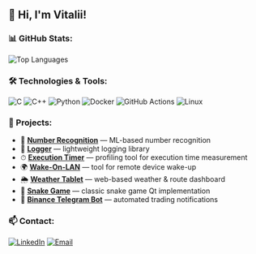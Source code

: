 ## 👋 Hi, I'm **Vitalii**!

### 📊 GitHub Stats:
![Top Languages](https://github-readme-stats.vercel.app/api/top-langs/?username=vetalguru&layout=compact&theme=radical)

### 🛠️ Technologies & Tools:
![C](https://img.shields.io/badge/-C-00599C?style=flat&logo=c)
![C++](https://img.shields.io/badge/-C++-00599C?style=flat&logo=c%2B%2B)
![Python](https://img.shields.io/badge/-Python-3776AB?style=flat&logo=python)
![Docker](https://img.shields.io/badge/-Docker-2496ED?style=flat&logo=docker)
![GitHub Actions](https://img.shields.io/badge/-GitHub_Actions-2088FF?style=flat&logo=github-actions)
![Linux](https://img.shields.io/badge/-Linux-FCC624?style=flat&logo=linux)

### 📌 Projects:
- 🤖 **[Number Recognition](https://github.com/vetalguru/number_recognition)** — ML-based number recognition
- 📜 **[Logger](https://github.com/vetalguru/logger)** — lightweight logging library
- ⏱ **[Execution Timer](https://github.com/vetalguru/execution_timer)** — profiling tool for execution time measurement
- 🌍 **[Wake-On-LAN](https://github.com/vetalguru/wol)** — tool for remote device wake-up
- 🌦 **[Weather Tablet](https://github.com/vetalguru/weather_tablet)** — web-based weather & route dashboard
- 🐍 **[Snake Game](https://github.com/vetalguru/snake)** — classic snake game Qt implementation
- 📡 **[Binance Telegram Bot](https://github.com/vetalguru/binance_telegram_bot)** — automated trading notifications

### 📫 Contact:
[![LinkedIn](https://img.shields.io/badge/LinkedIn-0077B5?style=flat&logo=linkedin)](https://www.linkedin.com/in/shkibtanvitalii)
[![Email](https://img.shields.io/badge/Email-Mailto-orange)](mailto:vetalguru@gmail.com)

